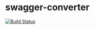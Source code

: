 # swagger-converter
[![Build Status](https://travis-ci.org/mszostok/swagger-converter.svg?branch=master)](https://travis-ci.org/mszostok/swagger-converter)
